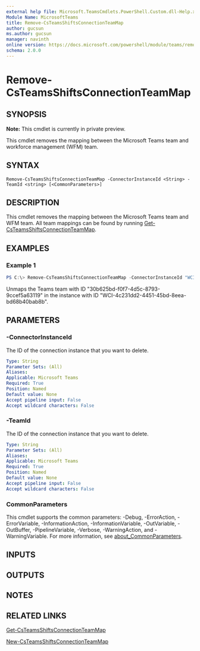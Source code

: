 ```yaml
---
external help file: Microsoft.TeamsCmdlets.PowerShell.Custom.dll-Help.xml
Module Name: MicrosoftTeams
title: Remove-CsTeamsShiftsConnectionTeamMap
author: gucsun
ms.author: gucsun
manager: navinth
online version: https://docs.microsoft.com/powershell/module/teams/remove-csteamsshiftsconnectionteammap
schema: 2.0.0
---
```


# Remove-CsTeamsShiftsConnectionTeamMap

## SYNOPSIS

**Note:** This cmdlet is currently in private preview.

This cmdlet removes the mapping between the Microsoft Teams team and workforce management (WFM) team.

## SYNTAX

```
Remove-CsTeamsShiftsConnectionTeamMap -ConnectorInstanceId <String> -TeamId <string> [<CommonParameters>]
```

## DESCRIPTION

This cmdlet removes the mapping between the Microsoft Teams team and WFM team. All team mappings can be found by running [Get-CsTeamsShiftsConnectionTeamMap](Get-CsTeamsShiftsConnectionTeamMap.md).

## EXAMPLES

### Example 1
```powershell
PS C:\> Remove-CsTeamsShiftsConnectionTeamMap -ConnectorInstanceId "WCI-4c231dd2-4451-45bd-8eea-bd68b40bab8b" -TeamId "30b625bd-f0f7-4d5c-8793-9ccef5a63119"
```

Unmaps the Teams team with ID "30b625bd-f0f7-4d5c-8793-9ccef5a63119" in the instance with ID "WCI-4c231dd2-4451-45bd-8eea-bd68b40bab8b".

## PARAMETERS

### -ConnectorInstanceId

The ID of the connection instance that you want to delete.

```yaml
Type: String
Parameter Sets: (All)
Aliases:
Applicable: Microsoft Teams
Required: True
Position: Named
Default value: None
Accept pipeline input: False
Accept wildcard characters: False
```

### -TeamId

The ID of the connection instance that you want to delete.

```yaml
Type: String
Parameter Sets: (All)
Aliases:
Applicable: Microsoft Teams
Required: True
Position: Named
Default value: None
Accept pipeline input: False
Accept wildcard characters: False
```

### CommonParameters
This cmdlet supports the common parameters: -Debug, -ErrorAction, -ErrorVariable, -InformationAction, -InformationVariable, -OutVariable, -OutBuffer, -PipelineVariable, -Verbose, -WarningAction, and -WarningVariable. For more information, see [about_CommonParameters](https://go.microsoft.com/fwlink/?LinkID=113216).

## INPUTS

## OUTPUTS

## NOTES

## RELATED LINKS

[Get-CsTeamsShiftsConnectionTeamMap](Get-CsTeamsShiftsConnectionTeamMap.md)

[New-CsTeamsShiftsConnectionTeamMap](New-CsTeamsShiftsConnectionTeamMap.md)
